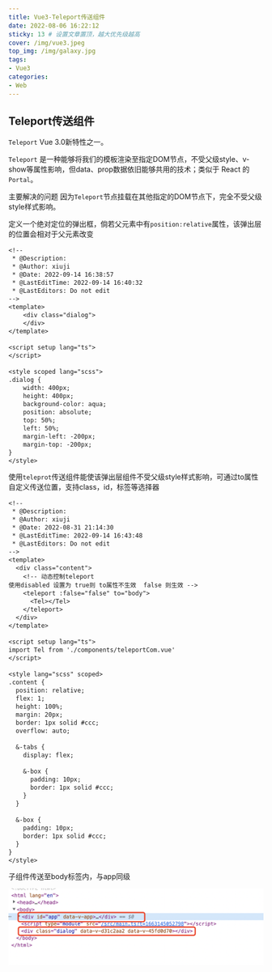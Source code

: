 ```yaml
---
title: Vue3-Teleport传送组件
date: 2022-08-06 16:22:12
sticky: 13 # 设置文章置顶，越大优先级越高
cover: /img/vue3.jpeg
top_img: /img/galaxy.jpg
tags:
- Vue3
categories:
- Web
---
```


## Teleport传送组件

`Teleport` Vue 3.0新特性之一。

`Teleport` 是一种能够将我们的模板渲染至指定DOM节点，不受父级style、v-show等属性影响，但data、prop数据依旧能够共用的技术；类似于 React 的 `Portal`。

主要解决的问题 因为`Teleport`节点挂载在其他指定的DOM节点下，完全不受父级style样式影响。

定义一个绝对定位的弹出框，倘若父元素中有`position:relative`属性，该弹出层的位置会相对于父元素改变

```vue
<!--
 * @Description: 
 * @Author: xiuji
 * @Date: 2022-09-14 16:38:57
 * @LastEditTime: 2022-09-14 16:40:32
 * @LastEditors: Do not edit
-->
<template>
    <div class="dialog">
    </div>
</template>

<script setup lang="ts">
</script>

<style scoped lang="scss">
.dialog {
    width: 400px;
    height: 400px;
    background-color: aqua;
    position: absolute;
    top: 50%;
    left: 50%;
    margin-left: -200px;
    margin-top: -200px;
}
</style>
```

使用`teleprot`传送组件能使该弹出层组件不受父级style样式影响，可通过to属性自定义传送位置，支持class，id，标签等选择器

```vue
<!--
 * @Description: 
 * @Author: xiuji
 * @Date: 2022-08-31 21:14:30
 * @LastEditTime: 2022-09-14 16:43:48
 * @LastEditors: Do not edit
-->
<template>
  <div class="content">
    <!-- 动态控制teleport
使用disabled 设置为 true则 to属性不生效  false 则生效 -->
    <teleport :false="false" to="body">
      <Tel></Tel>
    </teleport>
  </div>
</template>

<script setup lang="ts">
import Tel from './components/teleportCom.vue'
</script>

<style lang="scss" scoped>
.content {
  position: relative;
  flex: 1;
  height: 100%;
  margin: 20px;
  border: 1px solid #ccc;
  overflow: auto;

  &-tabs {
    display: flex;

    &-box {
      padding: 10px;
      border: 1px solid #ccc;
    }
  }

  &-box {
    padding: 10px;
    border: 1px solid #ccc;
  }
}
</style>
```

子组件传送至body标签内，与app同级

![](Vue3-Teleport传送组件/image-20220914171013285.png)

##### 

